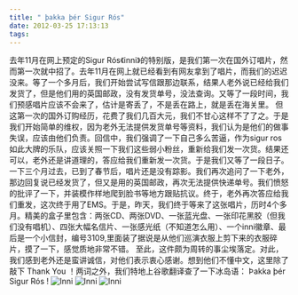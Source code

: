 ```yaml
---
title: " þakka þér Sigur Rós"
date: 2012-03-25 17:13:13
tags:
---
```


去年11月在网上预定的Sigur Rós《inni》的特别版，是我们第一次在国外订唱片，然而第一次就中招了。去年11月在网上就已经看到有网友拿到了唱片，而我们的迟迟没来。等了一个多月后，我们开始尝试写信跟那边联系，结果人老外说已经给我们发货了，但是他们用的英国邮政，没有发货单号，没法查询。又等了一段时间，我们预感唱片应该不会来了，估计是寄丢了，不是丢在路上，就是丢在海关里。 但这第一次的国外订购经历，花费了我们几百大元，我们不甘心这样不了了之。于是我们开始简单的维权，因为老外无法提供发货单号等资料，我们认为是他们的做事失误，应该由他们负责。回信中，我们强调了一下自己多么苦逼，作为sigur ros如此大牌的乐队，应该关照一下我们这些弱小粉丝，重新给我们发一次货。结果还可以，老外还是讲道理的，答应给我们重新发一次货。于是我们又等了一段日子。 一下三个月过去，已到了春节后，唱片还是没有踪影。我们再次追问了一下老外，那边回复说已经发货了，但又是用的英国邮政，再次无法提供快递单号。我们愤怒的批评了一下，并装模作样地爬到脸书等地方跟贴抗议。终于，老外再次答应给我们重发，这次终于用了EMS。于是，昨天，我们终于等来了这张唱片，历时4个多月。精美的盒子里包含：两张CD、两张DVD、一张蓝光盘、一张印花黑胶（但我们没有唱机）、四张大幅名信片、一张感光纸（不知道怎么用）、一个inni徽章、最后是一个小信封，编号3109,里面装了据说是从他们巡演衣服上剪下来的衣服碎片，摸了一下，感觉质地非常不错。 至此，这件颇为周转的事尘埃落定。对此，我们感到老外还是蛮讲诚信，对他们表示衷心感谢。想到他们不懂中文，这里除了敲下 Thank You ！两词之外，我们特地上谷歌翻译查了一下冰岛语： Þakka þér Sigur Rós ! ![Inni](../../../images/2012/03/inni_1.jpg "inni_1.jpg") ![Inni](../../../images/2012/03/inni_2.jpg "inni_2.jpg") ![Inni](../../../images/2012/03/inni_3.jpg "inni_3.jpg")